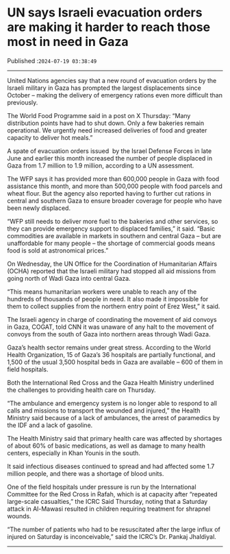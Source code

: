 # UN says Israeli evacuation orders are making it harder to reach those most in need in Gaza

Published :`2024-07-19 03:38:49`

---

United Nations agencies say that a new round of evacuation orders by the Israeli military in Gaza has prompted the largest displacements since October – making the delivery of emergency rations even more difficult than previously.

The World Food Programme said in a post on X Thursday: “Many distribution points have had to shut down. Only a few bakeries remain operational. We urgently need increased deliveries of food and greater capacity to deliver hot meals.”

A spate of evacuation orders issued  by the Israel Defense Forces in late June and earlier this month increased the number of people displaced in Gaza from 1.7 million to 1.9 million, according to a UN assessment.

The WFP says it has provided more than 600,000 people in Gaza with food assistance this month, and more than 500,000 people with food parcels and wheat flour. But the agency also reported having to further cut rations in central and southern Gaza to ensure broader coverage for people who have been newly displaced.

“WFP still needs to deliver more fuel to the bakeries and other services, so they can provide emergency support to displaced families,” it said. “Basic commodities are available in markets in southern and central Gaza – but are unaffordable for many people – the shortage of commercial goods means food is sold at astronomical prices.”

On Wednesday, the UN Office for the Coordination of Humanitarian Affairs (OCHA) reported that the Israeli military had stopped all aid missions from going north of Wadi Gaza into central Gaza.

“This means humanitarian workers were unable to reach any of the hundreds of thousands of people in need. It also made it impossible for them to collect supplies from the northern entry point of Erez West,” it said.

The Israeli agency in charge of coordinating the movement of aid convoys in Gaza, COGAT, told CNN it was unaware of any halt to the movement of convoys from the south of Gaza into northern areas through Wadi Gaza.

Gaza’s health sector remains under great stress. According to the World Health Organization, 15 of Gaza’s 36 hospitals are partially functional, and 1,500 of the usual 3,500 hospital beds in Gaza are available – 600 of them in field hospitals.

Both the International Red Cross and the Gaza Health Ministry underlined the challenges to providing health care on Thursday.

“The ambulance and emergency system is no longer able to respond to all calls and missions to transport the wounded and injured,” the Health Ministry said because of a lack of ambulances, the arrest of paramedics by the IDF and a lack of gasoline.

The Health Ministry said that primary health care was affected by shortages of about 60% of basic medications, as well as damage to many health centers, especially in Khan Younis in the south.

It said infectious diseases continued to spread and had affected some 1.7 million people, and there was a shortage of blood units.

One of the field hospitals under pressure is run by the International Committee for the Red Cross in Rafah, which is at capacity after “repeated large-scale casualties,” the ICRC Said Thursday, noting that a Saturday attack in Al-Mawasi resulted in children requiring treatment for shrapnel wounds.

“The number of patients who had to be resuscitated after the large influx of injured on Saturday is inconceivable,” said the ICRC’s Dr. Pankaj Jhaldiyal.

---

